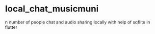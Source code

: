 # local_chat_musicmuni
n number of people chat and audio sharing locally with help of sqflite in flutter
